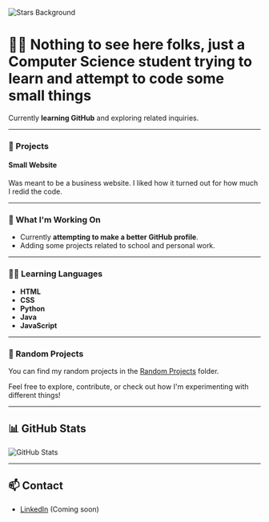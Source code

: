 ![Stars Background](https://cdn.pixabay.com/photo/2016/11/29/03/53/abstract-1868493_960_720.jpg)


# 👨‍💻 Nothing to see here folks, just a Computer Science student trying to learn and attempt to code some small things

Currently **learning GitHub** and exploring related inquiries.

---

### 🚀 Projects

#### Small Website
Was meant to be a business website. I liked how it turned out for how much I redid the code.

---

### 🔧 What I'm Working On
- Currently **attempting to make a better GitHub profile**.
- Adding some projects related to school and personal work.

---

### 🧑‍💻 Learning Languages

- **HTML**
- **CSS**
- **Python**
- **Java**
- **JavaScript**

---

### 📂 Random Projects

You can find my random projects in the [Random Projects](./Non-essential%20items/) folder.

Feel free to explore, contribute, or check out how I'm experimenting with different things!

---

## 📊 GitHub Stats

![GitHub Stats](https://cardio.vercel.app/api?username=FallenOw1&show_icons=true&hide_title=true&hide=prs&count_private=true)

---

## 📫 Contact

- [LinkedIn](https://linkedin.com/in/your-linkedin) (Coming soon)
